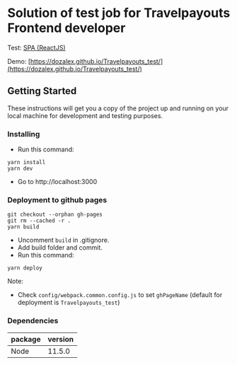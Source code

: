 # Solution of test job for Travelpayouts Frontend developer

Test: [SPA (ReactJS)](https://github.com/KosyanMedia/Front-end_TP_test)

Demo: [https://dozalex.github.io/Travelpayouts_test/](https://dozalex.github.io/Travelpayouts_test/)

## Getting Started
These instructions will get you a copy of the project up and running on your local machine for development and testing purposes.

### Installing

- Run this command:
```
yarn install
yarn dev
```
- Go to http://localhost:3000

### Deployment to github pages

```
git checkout --orphan gh-pages
git rm --cached -r .
yarn build
```
- Uncomment `build` in .gitignore.
- Add build folder and commit.
- Run this command:
```
yarn deploy
```

Note: 

- Check `config/webpack.common.config.js` to set `ghPageName` (default for deployment is `Travelpayouts_test`)

### Dependencies

|package|version|
|-------|-------|
|Node|11.5.0|
